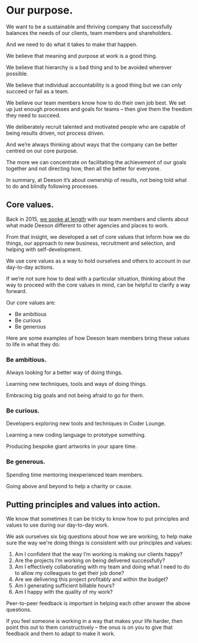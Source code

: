 # Our purpose.

We want to be a sustainable and thriving company that successfully balances the needs of our clients, team members and shareholders.

And we need to do what it takes to make that happen. 

We believe that meaning and purpose at work is a good thing.

We believe that hierarchy is a bad thing and to be avoided wherever possible. 

We believe that individual accountability is a good thing but we can only succeed or fail as a team.

We believe our team members know how to do their own job best. We set up just enough processes and goals for teams – then give them the freedom they need to succeed.

We deliberately recruit talented and motivated people who are capable of being results driven, not process driven. 

And we’re always thinking about ways that the company can be better centred on our core purpose.

The more we can concentrate on facilitating the achievement of our goals together and not directing how, then all the better for everyone.

In summary, at Deeson it’s about ownership of results, not being told what to do and blindly following processes. 

## Core values.

Back in 2015, [we spoke at length](https://www.deeson.co.uk/blog/evolving-our-culture-deeson-facilitation-over-management "Blog post on evolving culture") with our team members and clients about what made Deeson different to other agencies and places to work.

From that insight, we developed a set of core values that inform how we do things, our approach to new business, recruitment and selection, and helping with self-development. 

We use core values as a way to hold ourselves and others to account in our day-to-day actions.

If we’re not sure how to deal with a particular situation, thinking about the way to proceed with the core values in mind, can be helpful to clarify a way forward.

Our core values are:

* Be ambitious
* Be curious
* Be generous

Here are some examples of how Deeson team members bring these values to life in what they do:

### Be ambitious.
Always looking for a better way of doing things.

Learning new techniques, tools and ways of doing things.

Embracing big goals and not being afraid to go for them.

### Be curious.
Developers exploring new tools and techniques in Coder Lounge.

Learning a new coding language to prototype something.

Producing bespoke giant artworks in your spare time.

### Be generous.
Spending time mentoring inexperienced team members.

Going above and beyond to help a charity or cause.

## Putting principles and values into action.

We know that sometimes it can be tricky to know how to put principles and values to use during our day-to-day work. 

We ask ourselves six big questions about how we are working, to help make sure the way we're doing things is consistent with our principles and values:

1. Am I confident that the way I’m working is making our clients happy?
2. Are the projects I’m working on being delivered successfully?
3. Am I effectively collaborating with my team and doing what I need to do to allow my colleagues to get their job done?
4. Are we delivering this project profitably and within the budget? 
5. Am I generating sufficient billable hours?
6. Am I happy with the quality of my work?

Peer-to-peer feedback is important in helping each other answer the above questions. 

If you feel someone is working in a way that makes your life harder, then point this out to them constructively – the onus is on you to give that feedback and them to adapt to make it work.
